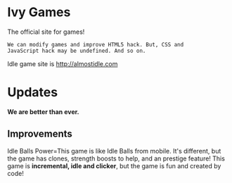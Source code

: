 # Ivy Games

The official site for games!

<code>We can modify games and improve HTML5 hack. But, CSS and JavaScript hack may be undefined. And so on.</code>

Idle game site is http://almostidle.com

<h1>Updates</h1>

<strong><p>We are better than ever.</strong></p>

<h2>Improvements</h2>

<tabber><p>Idle Balls Power=This game is like Idle Balls from mobile. It's different, but the game has clones, strength boosts to help, and an prestige feature! This game is <strong>incremental, idle and clicker</strong>, but the game is fun and created by code!</tabber></p>

